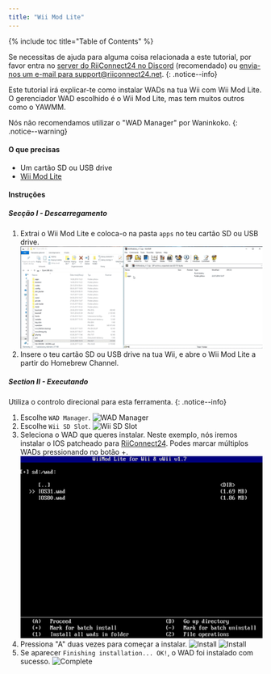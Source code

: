 ```yaml
---
title: "Wii Mod Lite"
---
```


{% include toc title="Table of Contents" %}

Se necessitas de ajuda para alguma coisa relacionada a este tutorial, por favor entra no [server do RiiConnect24 no Discord](https://discord.gg/rc24) (recomendado) ou [envia-nos um e-mail para support@riiconnect24.net](mailto:support@riiconnect24.net).
{: .notice--info}

Este tutorial irá explicar-te como instalar WADs na tua Wii com Wii Mod Lite. O gerenciador WAD escolhido é o Wii Mod Lite, mas tem muitos outros como o YAWMM.

Nós não recomendamos utilizar o "WAD Manager" por Waninkoko.
{: .notice--warning}

#### O que precisas
* Um cartão SD ou USB drive
* [Wii Mod Lite](https://github.com/RiiConnect24/Wii-Mod-Lite/releases)

#### Instruções

##### Secção I - Descarregamento

1. Extrai o Wii Mod Lite e coloca-o na pasta `apps` no teu cartão SD ou USB drive. ![SD card Drag and Drop](/images/WiiModLite/1.gif)
2. Insere o teu cartão SD ou USB drive na tua Wii, e abre o Wii Mod Lite a partir do Homebrew Channel.

##### Section II - Executando

Utiliza o controlo direcional para esta ferramenta.
{: .notice--info}

1. Escolhe `WAD Manager`. ![WAD Manager](/images/WiiModLite/2.png)
2. Escolhe `Wii SD Slot`. ![Wii SD Slot](/images/WiiModLite/3.png)
3. Seleciona o WAD que queres instalar. Neste exemplo, nós iremos instalar o IOS patcheado para [RiiConnect24](riiconnect24). Podes marcar múltiplos WADs pressionando no botão +. ![Select them](/images/WiiModLite/4.gif)
4. Pressiona "A" duas vezes para começar a instalar. ![Install](/images/WiiModLite/5.png) ![Install](/images/WiiModLite/6.png)
5. Se aparecer `Finishing installation... OK!`, o WAD foi instalado com sucesso. ![Complete](/images/WiiModLite/7.png) 
